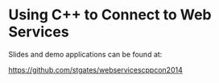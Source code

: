 # Using C++ to Connect to Web Services

Slides and demo applications can be found at:

https://github.com/stgates/webservicescppcon2014
